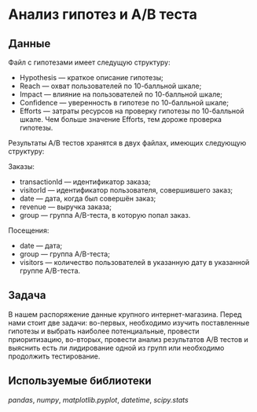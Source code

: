 # Анализ гипотез и A/B теста

## Данные

Файл с гипотезами имеет следущую структуру:

- Hypothesis — краткое описание гипотезы;
- Reach — охват пользователей по 10-балльной шкале;
- Impact — влияние на пользователей по 10-балльной шкале;
- Confidence — уверенность в гипотезе по 10-балльной шкале;
- Efforts — затраты ресурсов на проверку гипотезы по 10-балльной шкале. Чем больше значение Efforts, тем дороже проверка гипотезы.

Результаты A/B тестов хранятся в двух файлах, имеющих следующую структуру:

Заказы:

- transactionId — идентификатор заказа;
- visitorId — идентификатор пользователя, совершившего заказ;
- date — дата, когда был совершён заказ;
- revenue — выручка заказа;
- group — группа A/B-теста, в которую попал заказ.

Посещения:

- date — дата;
- group — группа A/B-теста;
- visitors — количество пользователей в указанную дату в указанной группе A/B-теста.

## Задача

В нашем распоряжение данные крупного интернет-магазина.
Перед нами стоит две задачи: во-первых, необходимо изучить поставленные гипотезы и выбрать наиболее потенциальные, провести приоритизацию, во-вторых, провести анализ результатов A/B тестов и выяснить есть ли лидирование одной из групп или необходимо продолжить тестирование.

## Используемые библиотеки
*pandas*, *numpy*, *matplotlib.pyplot*, *datetime*, *scipy.stats*
